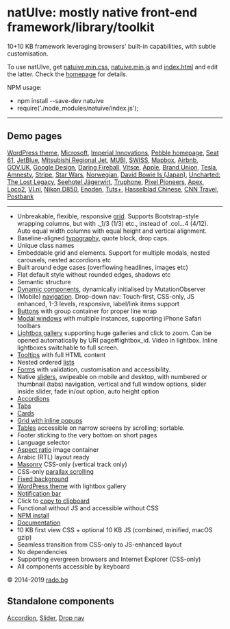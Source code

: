 # natUIve: mostly native front-end framework/library/toolkit


10+10 KB framework leveraging browsers' built-in capabilities, with subtle customisation. 

To use natUIve, get [natuive.min.css](https://radogado.github.io/natuive/dist/natuive.min.css), [natuive.min.js](https://radogado.github.io/natuive/dist/natuive.min.js) and [index.html](https://radogado.github.io/natuive/dist/index.html) and edit the latter. Check the [homepage](https://radogado.github.io/natuive/) for details.

NPM usage:

- npm install --save-dev natuive
- require('./node_modules/natuive/index.js');

---

## Demo pages

[WordPress theme](http://rado.bg), [Microsoft](https://radogado.github.io/natuive/demos/microsoft/), [Imperial Innovations](https://radogado.github.io/natuive/demos/imperialinnovations/), [Pebble homepage](https://radogado.github.io/natuive/demos/pebble/), [Seat 61](https://radogado.github.io/natuive/demos/seat61/), [JetBlue](https://radogado.github.io/natuive/demos/jetblue/), [Mitsubishi Regional Jet](https://radogado.github.io/natuive/demos/mrj/), [MUBI](https://radogado.github.io/natuive/demos/mubi/), [SWISS](https://radogado.github.io/natuive/demos/swiss/), [Mapbox](https://radogado.github.io/natuive/demos/mapbox/), [Airbnb](https://radogado.github.io/natuive/demos/airbnb/), [GOV.UK](https://radogado.github.io/natuive/demos/gov.uk/), [Google Design](https://radogado.github.io/natuive/demos/google-design/), [Daring Fireball](https://radogado.github.io/natuive/demos/daringfireball/), [Vitsœ](https://radogado.github.io/natuive/demos/vitsoe/), [Apple](https://radogado.github.io/natuive/demos/apple/), [Brand Union](https://radogado.github.io/natuive/demos/brandunion/), [Tesla](https://radogado.github.io/natuive/demos/tesla/), [Amnesty](https://radogado.github.io/natuive/demos/amnesty/), [Stripe](https://radogado.github.io/natuive/demos/stripe/), [Star Wars](https://radogado.github.io/natuive/demos/starwars/), [Norwegian](https://radogado.github.io/natuive/demos/norwegian/), [David Bowie Is (Japan)](https://radogado.github.io/natuive/demos/davidbowieis/), [Uncharted: The Lost Legacy](https://radogado.github.io/natuive/demos/uncharted-the-lost-legacy/), [Seehotel Jägerwirt](https://radogado.github.io/natuive/demos/seehotel-jaegerwirt/), [Truphone](https://radogado.github.io/natuive/demos/truphone/), [Pixel Pioneers](https://radogado.github.io/natuive/demos/pixelpioneers/), [Apex](https://radogado.github.io/natuive/demos/apex/), [Loco2](https://radogado.github.io/natuive/demos/loco2/), [VI.nl](https://radogado.github.io/natuive/demos/vi.nl/), [Nikon D850](https://radogado.github.io/natuive/demos/nikon-d850/), [Enoden](https://radogado.github.io/natuive/demos/enoden/), [Tuts+](https://radogado.github.io/natuive/demos/tutsplus/), [Hasselblad Chinese](https://radogado.github.io/natuive/demos/hasselblad/), [CNN Travel](https://radogado.github.io/natuive/demos/cnn-travel/), [Postbank](https://radogado.github.io/natuive/demos/postbank/)

---

- Unbreakable, flexible, responsive [grid](https://radogado.github.io/natuive/#grid). Supports Bootstrap-style wrapping columns, but with ._1/3 (1/3) etc., instead of .col...4 (4/12). Auto equal width columns with equal height and vertical alignment.
- Baseline-aligned [typography](https://radogado.github.io/guide/#typography), quote block, drop caps.
- Unique class names
- Embeddable grid and elements. Support for multiple modals, nested carousels, nested accordions etc
- Built around edge cases (overflowing headlines, images etc)
- Flat default style without rounded edges, shadows etc
- Semantic structure
- [Dynamic components](https://radogado.github.io/natuive/#dynamic-components), dynamically initialised by MutationObserver
- (Mobile) [navigation](https://radogado.github.io/natuive/#nav). Drop-down nav: Touch-first, CSS-only, JS enhanced, 1-3 levels, responsive, label/link items support
- [Buttons](https://radogado.github.io/natuive/#buttons) with group container for proper line wrap
- [Modal windows](https://radogado.github.io/natuive/#modal-window) with multiple instances, supporting iPhone Safari toolbars
- [Lightbox gallery](https://radogado.github.io/natuive/#lightbox) supporting huge galleries and click to zoom. Can be opened automatically by URI page#lightbox_id. Video in lightbox. Inline lightboxes switchable to full screen.
- [Tooltips](https://radogado.github.io/natuive/#tooltip) with full HTML content
- Nested ordered [lists](https://radogado.github.io/natuive/#lists)
- [Forms](https://radogado.github.io/natuive/#form) with validation, customisation and accessibility.
- Native [sliders](https://radogado.github.io/natuive/#slider), swipeable on mobile and desktop, with numbered or thumbnail (tabs) navigation, vertical and full window options, slider inside slider, fade in/out option, auto height option
- [Accordions](https://radogado.github.io/natuive/#fold)
- [Tabs](https://radogado.github.io/natuive/#tabs)
- [Cards](https://radogado.github.io/natuive/#cards)
- [Grid with inline popups](https://radogado.github.io/natuive/#grid-inline-popup)
- [Tables](https://radogado.github.io/natuive/#tables) accessible on narrow screens by scrolling; sortable.
- Footer sticking to the very bottom on short pages
- Language selector
- [Aspect ratio](https://radogado.github.io/natuive/#aspect-ratio) image container
- Arabic (RTL) layout ready
- [Masonry](https://radogado.github.io/natuive/#masonry) CSS-only (vertical track only)
- CSS-only [parallax scrolling](https://radogado.github.io/natuive/#parallax)
- [Fixed background](https://radogado.github.io/natuive/#fixed-background)
- [WordPress theme](https://radogado.github.io/natuive/natuive-wp.zip) with lightbox gallery
- [Notification bar](https://radogado.github.io/natuive/#notifications)
- Click to [copy to clipboard](https://radogado.github.io/natuive/#copy)
- Functional without JS and accessible without CSS
- [NPM install](https://radogado.github.io/natuive/#npm)
- [Documentation](https://radogado.github.io/natuive/#)
- 10 KB first view CSS + optional 10 KB JS (combined, minified, macOS gzip)
- Seamless transition from CSS-only to JS-enhanced layout
- No dependencies
- Supporting evergreen browsers and Internet Explorer (CSS-only)
- All components accessible by keyboard

© 2014-2019 [rado.bg](http://rado.bg)

## Standalone components

[Accordion](https://github.com/radogado/n-accordion), [Slider](https://github.com/radogado/native-slider), [Drop nav](https://github.com/radogado/nav.drop)